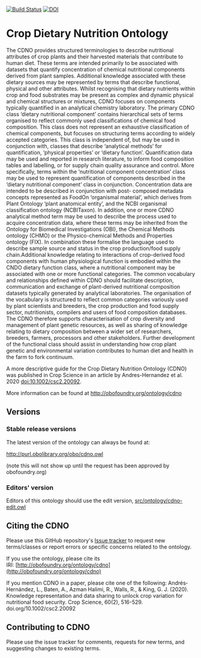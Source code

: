[![Build Status](https://travis-ci.org/Southern-Cross-Plant-Science/cdno.svg?branch=master)](https://travis-ci.org/Southern-Cross-Plant-Science/cdno)
[![DOI](https://zenodo.org/badge/13996/Southern-Cross-Plant-Science/cdno.svg)](https://zenodo.org/badge/latestdoi/13996/Southern-Cross-Plant-Science/cdno)

# Crop Dietary Nutrition Ontology

The CDNO provides structured terminologies to describe nutritional attributes of crop plants
and their harvested materials that contribute to human diet. These terms are intended primarily
to be associated with datasets that quantify concentration of chemical nutritional components
derived from plant samples. Additional knowledge associated with these dietary sources may
be represented by terms that describe functional, physical and other attributes.
Whilst recognising that dietary nutrients within crop and food substrates may be present as
complex and dynamic physical and chemical structures or mixtures, CDNO focuses on
components typically quantified in an analytical chemistry laboratory. The primary CDNO
class ‘dietary nutritional component’ contains hierarchical sets of terms organised to reflect
commonly used classifications of chemical food composition. This class does not represent an
exhaustive classification of chemical components, but focuses on structuring terms according
to widely accepted categories. This class is independent of, but may be used in conjunction
with, classes that describe ‘analytical methods’ for quantification, ‘physical properties’ or
‘dietary function’. Quantification data may be used and reported in research literature, to
inform food composition tables and labelling, or for supply chain quality assurance and control.
More specifically, terms within the ‘nutritional component concentration’ class may be used
to represent quantification of components described in the ‘dietary nutritional component’
class in conjunction. Concentration data are intended to be described in conjunction with post-
composed metadata concepts represented as FoodOn ‘organismal material’, which derives
from Plant Ontology ‘plant anatomical entity’, and the NCBI organismal classification
ontology (NCBITaxon). In addition, one or more CDNO analytical method term may be used
to describe the process used to acquire concentration data, where these terms may be inherited
from the Ontology for Biomedical Investigations (OBI), the Chemical Methods ontology
(CHMO) or the Physico-chemical Methods and Properties ontology (FIX). In combination
these formalise the language used to describe sample source and status in the crop
production/food supply chain.Additional knowledge relating to interactions of crop-derived food components with human
physiological function is embodied within the CNDO dietary function class, where a nutritional
component may be associated with one or more functional categories.
The common vocabulary and relationships defined within CDNO should facilitate description,
communication and exchange of plant-derived nutritional composition datasets typically
generated by analytical laboratories. The organisation of the vocabulary is structured to reflect
common categories variously used by plant scientists and breeders, the crop production and
food supply sector, nutritionists, compilers and users of food composition databases. The
CDNO therefore supports characterisation of crop diversity and management of plant genetic
resources, as well as sharing of knowledge relating to dietary composition between a wider set
of researchers, breeders, farmers, processors and other stakeholders. Further development of
the functional class should assist in understanding how crop plant genetic and environmental
variation contributes to human diet and health in the farm to fork continuum.


A more descriptive guide for the Crop Dietary Nutrition Ontology (CDNO) was published in Crop Science in an article by Andres-Hernandez et al. 2020 [doi:10.1002/csc2.20092](https://acsess.onlinelibrary.wiley.com/doi/full/10.1002/csc2.20092).

More information can be found at http://obofoundry.org/ontology/cdno

## Versions

### Stable release versions

The latest version of the ontology can always be found at:

http://purl.obolibrary.org/obo/cdno.owl

(note this will not show up until the request has been approved by obofoundry.org)

### Editors' version

Editors of this ontology should use the edit version, [src/ontology/cdno-edit.owl](src/ontology/cdno-edit.owl)

## Citing the CDNO

Please use this GitHub repository's [Issue tracker](https://github.com/Southern-Cross-Plant-Science/cdno/issues) to request new terms/classes or report errors or specific concerns related to the ontology.

If you use the ontology, please cite its IRI: [http://obofoundry.org/ontology/cdno](http://obofoundry.org/ontology/cdno)

If you mention CDNO in a paper, please cite one of the following:
Andrés‐Hernández, L., Baten, A., Azman Halimi, R., Walls, R., & King, G. J. (2020). Knowledge representation and data sharing to unlock crop variation for nutritional food security. Crop Science, 60(2), 516-529. doi.org/10.1002/csc2.20092

## Contributing to CDNO

Please use the issue tracker for comments, requests for new terms, and suggesting changes to existing terms. 



